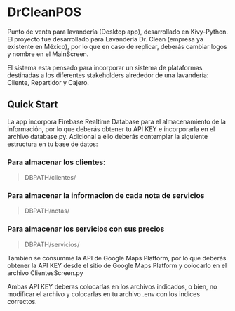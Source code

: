# DrCleanPOS

Punto de venta para lavandería (Desktop app), desarrollado en Kivy-Python. El proyecto fue desarrollado para Lavandería Dr. Clean (empresa ya existente en México), por lo que en caso de replicar, deberás cambiar logos y nombre en el MainScreen.

El sistema esta pensado para incorporar un sistema de plataformas destinadas a los diferentes stakeholders alrededor de una lavandería: Cliente, Repartidor y Cajero.

## Quick Start

La app incorpora Firebase Realtime Database para el almacenamiento de la información, por lo que deberás obtener tu API KEY e incorporarla en el archivo database.py. Adicional a ello deberás contemplar la siguiente estructura en tu base de datos:

### Para almacenar los clientes:
> DBPATH/clientes/

### Para almacenar la informacion de cada nota de servicios
> DBPATH/notas/

### Para almacenar los servicios con sus precios
> DBPATH/servicios/

Tambien se consumme la API de Google Maps Platform, por lo que deberás obtener la API KEY desde el sitio de Google Maps Platform y colocarlo en el archivo ClientesScreen.py

Ambas API KEY deberas colocarlas en los archivos indicados, o bien, no modificar el archivo y colocarlas en tu archivo .env con los indices correctos.
